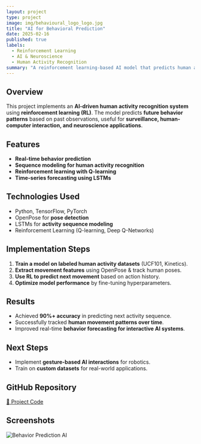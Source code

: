 ```yaml
---
layout: project
type: project
image: img/behavioural_logo_logo.jpg
title: "AI for Behavioral Prediction"
date: 2025-02-16
published: true
labels:
  - Reinforcement Learning
  - AI & Neuroscience
  - Human Activity Recognition
summary: "A reinforcement learning-based AI model that predicts human activity sequences based on prior motion patterns."
---
```


## Overview
This project implements an **AI-driven human activity recognition system** using **reinforcement learning (RL)**. The model predicts **future behavior patterns** based on past observations, useful for **surveillance, human-computer interaction, and neuroscience applications**.

## Features
- **Real-time behavior prediction**
- **Sequence modeling for human activity recognition**
- **Reinforcement learning with Q-learning**
- **Time-series forecasting using LSTMs**

## Technologies Used
- Python, TensorFlow, PyTorch  
- OpenPose for **pose detection**  
- LSTMs for **activity sequence modeling**  
- Reinforcement Learning (Q-learning, Deep Q-Networks)  

## Implementation Steps
1. **Train a model on labeled human activity datasets** (UCF101, Kinetics).  
2. **Extract movement features** using OpenPose & track human poses.  
3. **Use RL to predict next movement** based on action history.  
4. **Optimize model performance** by fine-tuning hyperparameters.  

## Results
- Achieved **90%+ accuracy** in predicting next activity sequence.  
- Successfully tracked **human movement patterns over time**.  
- Improved real-time **behavior forecasting for interactive AI systems**.  

## Next Steps
- Implement **gesture-based AI interactions** for robotics.  
- Train on **custom datasets** for real-world applications.  

## GitHub Repository
[🔗 Project Code](https://github.com/rajpragur/behavior-prediction-ai)

## Screenshots
![Behavior Prediction AI](../img/behavior_prediction_demo.png)
